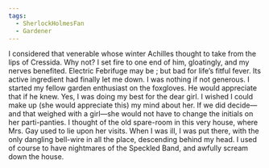 ```yaml
---
tags:
  - SherlockHolmesFan
  - Gardener
---
```

I considered that venerable whose winter Achilles thought to take from the lips of Cressida. Why not? I set fire to one end of him, gloatingly, and my nerves benefited. Electric Febrifuge may be ; but bad for life’s fitful fever. Its active ingredient had finally let me down. I was nothing if not generous. I started my fellow garden enthusiast on the foxgloves. He would appreciate that if he knew. Yes, I was doing my best for the dear girl. I wished I could make up (she would appreciate this) my mind about her. If we did decide—and that weighed with a girl—she would not have to change the initials on her parti-panties. I thought of the old spare-room in this very house, where Mrs. Gay used to lie upon her visits. When I was ill, I was put there, with the only dangling bell-wire in all the place, descending behind my head. I used of course to have nightmares of the Speckled Band, and awfully scream down the house.


